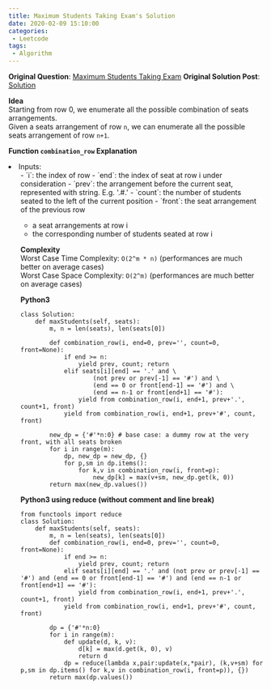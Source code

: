 ```yaml
---
title: Maximum Students Taking Exam's Solution
date: 2020-02-09 15:10:00
categories:
 - Leetcode
tags:
 - Algorithm
---
```


**Original Question**: [Maximum Students Taking Exam](https://leetcode.com/problems/maximum-students-taking-exam)
**Original Solution Post**: [Solution](https://leetcode.com/problems/maximum-students-taking-exam/discuss/503558/python-15-line-simple-dp-using-yield-with-explanation)

**Idea**<br>
Starting from row 0, we enumerate all the possible combination of seats arrangements.<br>
Given a seats arrangement of row `n`, we can enumerate all the possible seats arrangement of row `n+1`.




**Function `combination_row` Explanation**




<li>Inputs:
<ul>
- `i`: the index of row
- `end`: the index of seat at row i under consideration
- `prev`: the arrangement before the current seat, represented with string. E.g. '.#.'
- `count`: the number of students seated to the left of the current position
- `front`: the seat arrangement of the previous row

- a seat arrangements at row i
- the corresponding number of students seated at row i



**Complexity**<br>
Worst Case Time Complexity: `O(2^m * n)` (performances are much better on average cases)<br>
Worst Case Space Complexity: `O(2^m)` (performances are much better on average cases)




**Python3**




```
class Solution:
    def maxStudents(self, seats):
        m, n = len(seats), len(seats[0])
        
        def combination_row(i, end=0, prev='', count=0, front=None):
            if end >= n:
                yield prev, count; return
            elif seats[i][end] == '.' and \
                    (not prev or prev[-1] == '#') and \
                    (end == 0 or front[end-1] == '#') and \
                    (end == n-1 or front[end+1] == '#'):
                yield from combination_row(i, end+1, prev+'.', count+1, front)
            yield from combination_row(i, end+1, prev+'#', count, front)
                            
        new_dp = {'#'*n:0} # base case: a dummy row at the very front, with all seats broken
        for i in range(m):
            dp, new_dp = new_dp, {}
            for p,sm in dp.items():
                for k,v in combination_row(i, front=p):
                    new_dp[k] = max(v+sm, new_dp.get(k, 0))
        return max(new_dp.values())

```



**Python3 using reduce (without comment and line break)**




```
from functools import reduce
class Solution:
    def maxStudents(self, seats):
        m, n = len(seats), len(seats[0])
        def combination_row(i, end=0, prev='', count=0, front=None):
            if end >= n:
                yield prev, count; return
            elif seats[i][end] == '.' and (not prev or prev[-1] == '#') and (end == 0 or front[end-1] == '#') and (end == n-1 or front[end+1] == '#'):
                yield from combination_row(i, end+1, prev+'.', count+1, front)
            yield from combination_row(i, end+1, prev+'#', count, front)
                            
        dp = {'#'*n:0}
        for i in range(m):
            def update(d, k, v): 
                d[k] = max(d.get(k, 0), v)
                return d
            dp = reduce(lambda x,pair:update(x,*pair), (k,v+sm) for p,sm in dp.items() for k,v in combination_row(i, front=p)), {})
        return max(dp.values()) 

```


